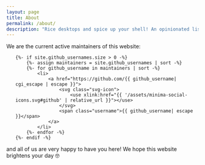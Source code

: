 ```yaml
---
layout: page
title: About
permalink: /about/
description: "Rice desktops and spice up your shell! An opinionated list of cli tools from software developers for software developers."
---
```


We are the current active maintainers of this website:

<ul class="social-media-list">

    {%- if site.github_usernames.size > 0 -%}
        {%- assign maintainers = site.github_usernames | sort -%}
        {%- for github_username in maintainers | sort -%}
            <li>
                <a href="https://github.com/{{ github_username| cgi_escape | escape }}">
                    <svg class="svg-icon">
                        <use xlink:href="{{ '/assets/minima-social-icons.svg#github' | relative_url }}"></use>
                    </svg>
                    <span class="username">{{ github_username| escape }}</span>
                </a>
            </li>
        {%- endfor -%}
    {%- endif -%}

</ul>

and all of us are very happy to have you here! We hope this website brightens your day 🤓
